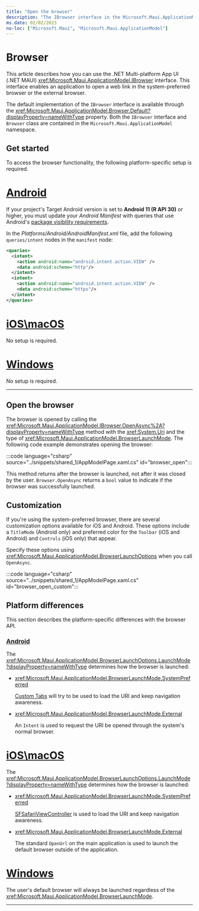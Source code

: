 ```yaml
---
title: "Open the browser"
description: "The IBrowser interface in the Microsoft.Maui.ApplicationModel namespace enables an application to open a web link in the optimized system preferred browser or the external browser."
ms.date: 02/02/2023
no-loc: ["Microsoft.Maui", "Microsoft.Maui.ApplicationModel"]
---
```


# Browser

This article describes how you can use the .NET Multi-platform App UI (.NET MAUI) <xref:Microsoft.Maui.ApplicationModel.IBrowser> interface. This interface enables an application to open a web link in the system-preferred browser or the external browser.

The default implementation of the `IBrowser` interface is available through the <xref:Microsoft.Maui.ApplicationModel.Browser.Default?displayProperty=nameWithType> property. Both the `IBrowser` interface and `Browser` class are contained in the `Microsoft.Maui.ApplicationModel` namespace.

## Get started

To access the browser functionality, the following platform-specific setup is required.

<!-- markdownlint-disable MD025 -->
# [Android](#tab/android)

If your project's Target Android version is set to **Android 11 (R API 30)** or higher, you must update your _Android Manifest_ with queries that use Android's [package visibility requirements](https://developer.android.com/preview/privacy/package-visibility).

In the _Platforms/Android/AndroidManifest.xml_ file, add the following `queries/intent` nodes in the `manifest` node:

```xml
<queries>
  <intent>
    <action android:name="android.intent.action.VIEW" />
    <data android:scheme="http"/>
  </intent>
  <intent>
    <action android:name="android.intent.action.VIEW" />
    <data android:scheme="https"/>
  </intent>
</queries>
```

# [iOS\macOS](#tab/ios)

No setup is required.

# [Windows](#tab/windows)

No setup is required.

-----
<!-- markdownlint-enable MD025 -->

## Open the browser

The browser is opened by calling the <xref:Microsoft.Maui.ApplicationModel.IBrowser.OpenAsync%2A?displayProperty=nameWithType> method with the <xref:System.Uri> and the type of <xref:Microsoft.Maui.ApplicationModel.BrowserLaunchMode>. The following code example demonstrates opening the browser:

:::code language="csharp" source="../snippets/shared_1/AppModelPage.xaml.cs" id="browser_open":::

This method returns after the browser is launched, not after it was closed by the user. `Browser.OpenAsync` returns a `bool` value to indicate if the browser was successfully launched.

## Customization

If you're using the system-preferred browser, there are several customization options available for iOS and Android. These options include a `TitleMode` (Android only) and preferred color for the `Toolbar` (iOS and Android) and `Controls` (iOS only) that appear.

Specify these options using <xref:Microsoft.Maui.ApplicationModel.BrowserLaunchOptions> when you call `OpenAsync`.

:::code language="csharp" source="../snippets/shared_1/AppModelPage.xaml.cs" id="browser_open_custom":::

## Platform differences

This section describes the platform-specific differences with the browser API.

<!-- markdownlint-disable MD025 -->
<!-- markdownlint-disable MD024 -->
### [Android](#tab/android)

The <xref:Microsoft.Maui.ApplicationModel.BrowserLaunchOptions.LaunchMode?displayProperty=nameWithType> determines how the browser is launched:

- <xref:Microsoft.Maui.ApplicationModel.BrowserLaunchMode.SystemPreferred>

  [Custom Tabs](https://developer.chrome.com/multidevice/android/customtabs) will try to be used to load the URI and keep navigation awareness.

- <xref:Microsoft.Maui.ApplicationModel.BrowserLaunchMode.External>

  An `Intent` is used to request the URI be opened through the system's normal browser.

# [iOS\macOS](#tab/ios)

The <xref:Microsoft.Maui.ApplicationModel.BrowserLaunchOptions.LaunchMode?displayProperty=nameWithType> determines how the browser is launched:

- <xref:Microsoft.Maui.ApplicationModel.BrowserLaunchMode.SystemPreferred>

  [SFSafariViewController](xref:SafariServices.SFSafariViewController) is used to load the URI and keep navigation awareness.

- <xref:Microsoft.Maui.ApplicationModel.BrowserLaunchMode.External>

  The standard `OpenUrl` on the main application is used to launch the default browser outside of the application.

# [Windows](#tab/windows)

The user's default browser will always be launched regardless of the <xref:Microsoft.Maui.ApplicationModel.BrowserLaunchMode>.

-----
<!-- markdownlint-enable MD024 -->
<!-- markdownlint-enable MD025 -->
